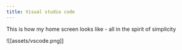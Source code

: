 ```yaml
---
title: Visual studio code
---
```


This is how my home screen looks like - all in the spirit of simplicity

![[assets/vscode.png]]